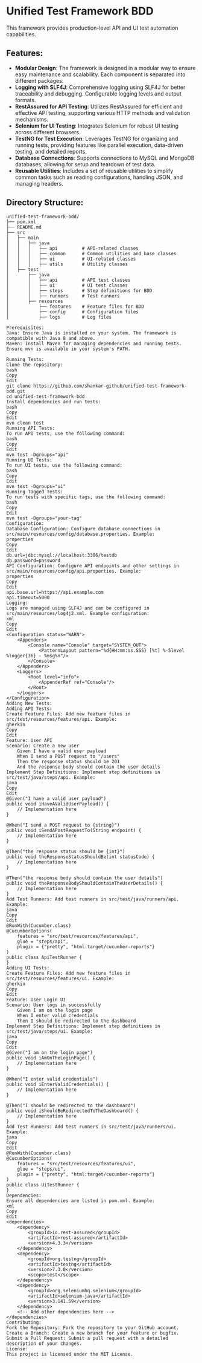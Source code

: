 # Unified Test Framework BDD

This framework provides production-level API and UI test automation capabilities.

## Features:
- **Modular Design**: The framework is designed in a modular way to ensure easy maintenance and scalability. Each component is separated into different packages.
- **Logging with SLF4J**: Comprehensive logging using SLF4J for better traceability and debugging. Configurable logging levels and output formats.
- **RestAssured for API Testing**: Utilizes RestAssured for efficient and effective API testing, supporting various HTTP methods and validation mechanisms.
- **Selenium for UI Testing**: Integrates Selenium for robust UI testing across different browsers.
- **TestNG for Test Execution**: Leverages TestNG for organizing and running tests, providing features like parallel execution, data-driven testing, and detailed reports.
- **Database Connections**: Supports connections to MySQL and MongoDB databases, allowing for setup and teardown of test data.
- **Reusable Utilities**: Includes a set of reusable utilities to simplify common tasks such as reading configurations, handling JSON, and managing headers.

## Directory Structure:
```plaintext
unified-test-framework-bdd/
├── pom.xml
├── README.md
├── src
│   ├── main
│   │   ├── java
│   │   │   ├── api         # API-related classes
│   │   │   ├── common      # Common utilities and base classes
│   │   │   ├── ui          # UI-related classes
│   │   │   ├── utils       # Utility classes
│   ├── test
│       ├── java
│       │   ├── api         # API test classes
│       │   ├── ui          # UI test classes
│       │   ├── steps       # Step definitions for BDD
│       │   ├── runners     # Test runners
│       ├── resources
│           ├── features    # Feature files for BDD
│           ├── config      # Configuration files
│           ├── logs        # Log files

Prerequisites:
Java: Ensure Java is installed on your system. The framework is compatible with Java 8 and above.
Maven: Install Maven for managing dependencies and running tests. Ensure mvn is available in your system's PATH.

Running Tests:
Clone the repository:
bash
Copy
Edit
git clone https://github.com/shankar-github/unified-test-framework-bdd.git
cd unified-test-framework-bdd
Install dependencies and run tests:
bash
Copy
Edit
mvn clean test
Running API Tests:
To run API tests, use the following command:
bash
Copy
Edit
mvn test -Dgroups="api"
Running UI Tests:
To run UI tests, use the following command:
bash
Copy
Edit
mvn test -Dgroups="ui"
Running Tagged Tests:
To run tests with specific tags, use the following command:
bash
Copy
Edit
mvn test -Dgroups="your-tag"
Configuration:
Database Configuration: Configure database connections in src/main/resources/config/database.properties. Example:
properties
Copy
Edit
db.url=jdbc:mysql://localhost:3306/testdb
db.password=password
API Configuration: Configure API endpoints and other settings in src/main/resources/config/api.properties. Example:
properties
Copy
Edit
api.base.url=https://api.example.com
api.timeout=5000
Logging:
Logs are managed using SLF4J and can be configured in src/main/resources/log4j2.xml. Example configuration:
xml
Copy
Edit
<Configuration status="WARN">
    <Appenders>
        <Console name="Console" target="SYSTEM_OUT">
            <PatternLayout pattern="%d{HH:mm:ss.SSS} [%t] %-5level %logger{36} - %msg%n"/>
        </Console>
    </Appenders>
    <Loggers>
        <Root level="info">
            <AppenderRef ref="Console"/>
        </Root>
    </Loggers>
</Configuration>
Adding New Tests:
Adding API Tests:
Create Feature Files: Add new feature files in src/test/resources/features/api. Example:
gherkin
Copy
Edit
Feature: User API
Scenario: Create a new user
    Given I have a valid user payload
    When I send a POST request to "/users"
    Then the response status should be 201
    And the response body should contain the user details
Implement Step Definitions: Implement step definitions in src/test/java/steps/api. Example:
java
Copy
Edit
@Given("I have a valid user payload")
public void iHaveAValidUserPayload() {
    // Implementation here
}

@When("I send a POST request to {string}")
public void iSendAPostRequestTo(String endpoint) {
    // Implementation here
}

@Then("the response status should be {int}")
public void theResponseStatusShouldBe(int statusCode) {
    // Implementation here
}

@Then("the response body should contain the user details")
public void theResponseBodyShouldContainTheUserDetails() {
    // Implementation here
}
Add Test Runners: Add test runners in src/test/java/runners/api. Example:
java
Copy
Edit
@RunWith(Cucumber.class)
@CucumberOptions(
    features = "src/test/resources/features/api",
    glue = "steps/api",
    plugin = {"pretty", "html:target/cucumber-reports"}
)
public class ApiTestRunner {
}
Adding UI Tests:
Create Feature Files: Add new feature files in src/test/resources/features/ui. Example:
gherkin
Copy
Edit
Feature: User Login UI
Scenario: User logs in successfully
    Given I am on the login page
    When I enter valid credentials
    Then I should be redirected to the dashboard
Implement Step Definitions: Implement step definitions in src/test/java/steps/ui. Example:
java
Copy
Edit
@Given("I am on the login page")
public void iAmOnTheLoginPage() {
    // Implementation here
}

@When("I enter valid credentials")
public void iEnterValidCredentials() {
    // Implementation here
}

@Then("I should be redirected to the dashboard")
public void iShouldBeRedirectedToTheDashboard() {
    // Implementation here
}
Add Test Runners: Add test runners in src/test/java/runners/ui. Example:
java
Copy
Edit
@RunWith(Cucumber.class)
@CucumberOptions(
    features = "src/test/resources/features/ui",
    glue = "steps/ui",
    plugin = {"pretty", "html:target/cucumber-reports"}
)
public class UiTestRunner {
}
Dependencies:
Ensure all dependencies are listed in pom.xml. Example:
xml
Copy
Edit
<dependencies>
    <dependency>
        <groupId>io.rest-assured</groupId>
        <artifactId>rest-assured</artifactId>
        <version>4.3.3</version>
    </dependency>
    <dependency>
        <groupId>org.testng</groupId>
        <artifactId>testng</artifactId>
        <version>7.3.0</version>
        <scope>test</scope>
    </dependency>
    <dependency>
        <groupId>org.seleniumhq.selenium</groupId>
        <artifactId>selenium-java</artifactId>
        <version>3.141.59</version>
    </dependency>
    <!-- Add other dependencies here -->
</dependencies>
Contributing:
Fork the Repository: Fork the repository to your GitHub account.
Create a Branch: Create a new branch for your feature or bugfix.
Submit a Pull Request: Submit a pull request with a detailed description of your changes.
License:
This project is licensed under the MIT License.
